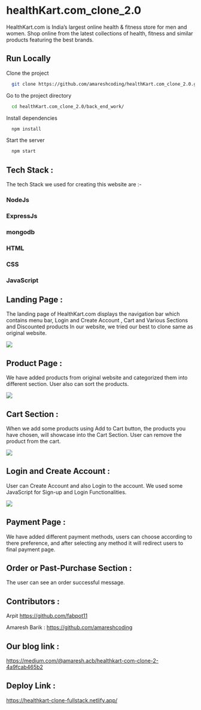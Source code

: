 # healthKart.com_clone_2.0

<p >HealthKart.com is India’s largest online health & fitness store for men and women. Shop online from the latest collections of health, fitness and similar products featuring the best brands.</p>

## Run Locally

Clone the project

```bash
  git clone https://github.com/amareshcoding/healthKart.com_clone_2.0.git
```

Go to the project directory

```bash
  cd healthKart.com_clone_2.0/back_end_work/
```

Install dependencies

```bash
  npm install
```

Start the server

```bash
  npm start
```



<h2 >Tech Stack :</h2>

<p >The tech Stack we used for creating this website are :-</p>
<h3>NodeJs</h3>
<h3>ExpressJs</h3>
<h3>mongodb</h3>
<h3>HTML</h3>
<h3>CSS</h3>
<h3>JavaScript</h3>
          

<h2 >Landing Page :</h2>

<p >The landing page of HealthKart.com displays the navigation bar which contains menu bar, Login and Create Account , Cart and Various Sections and Discounted products
In our website, we tried our best to clone same as original website.</p>
<img src="https://camo.githubusercontent.com/0e9bd21e9936b9ea64bf0164bb78ad1934a6be210f7838d8a04efd3e9b085c20/68747470733a2f2f6d69726f2e6d656469756d2e636f6d2f6d61782f3730302f312a35467174566c4354676848714a654369444a56494b512e706e67"></img>


## Product Page :
<p >We have added products from original website and categorized them into different section. User also can sort the products.</p>
<img src="https://miro.medium.com/max/700/1*JsihLot8xusW_8pRCsLtNg.png"></img>

## Cart Section :
<p >When we add some products using Add to Cart button, the products you have chosen, will showcase into the Cart Section. User can remove the product from the cart.</p>
<img src="https://miro.medium.com/max/700/1*4IzQDHvNpPbrp0CdQla9UA.png"></img>

## Login and Create Account :
<p >User can Create Account and also Login to the account. We used some JavaScript for Sign-up and Login Functionalities.</p>
<img src="https://miro.medium.com/max/700/1*Jxm0Ca6Cb8-SJ-YEZicB4g.png"></img>

<h2 >Payment Page :</h2>
<p >We have added different payment methods, users can choose according to there preference, and after selecting any method it will redirect users to final payment page.</p>

<h2 >Order or Past-Purchase Section :</h2>
<p>The user can see an order successful message.</p>

## Contributors :

<p >Arpit <a href="https://github.com/fabpot11">https://github.com/fabpot11</a></p>
<p >Amaresh Barik : <a href="https://github.com/amareshcoding">https://github.com/amareshcoding</a></p>


<h2 >Our blog link :</h2>
<p >
     <a rel="noreferrer" target="_blank" href="https://medium.com/@amaresh.acb/healthkart-com-clone-2-4a9fcab465b2" rel="nofollow">https://medium.com/@amaresh.acb/healthkart-com-clone-2-4a9fcab465b2</a>
</p>

<h2 >Deploy Link :</h2>
<p ><a rel="noreferrer" target="_blank" href="https://healthkart-clone-fullstack.netlify.app/" rel="nofollow">https://healthkart-clone-fullstack.netlify.app/</a></p>
</article>
</div>
</div>
